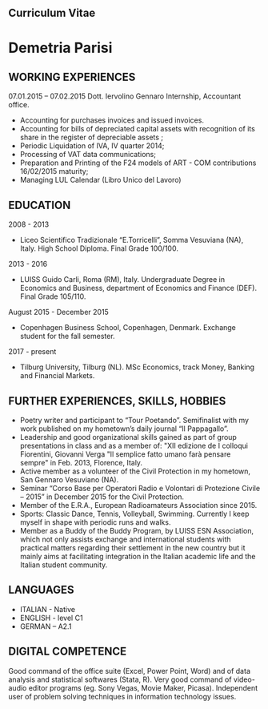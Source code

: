 Curriculum Vitae 
-------------
Demetria Parisi
==


WORKING EXPERIENCES
-

07.01.2015 – 07.02.2015
Dott. Iervolino Gennaro 
Internship, Accountant office.
* Accounting for purchases invoices and issued invoices.
* Accounting for bills of depreciated capital assets with recognition of its share in the register of depreciable assets ;
* Periodic Liquidation of IVA, IV quarter 2014;
*	Processing of VAT data communications;
*	Preparation and Printing of the F24 models of ART - COM contributions 16/02/2015 maturity;
*	Managing LUL Calendar (Libro Unico del Lavoro) 

EDUCATION
-
2008 - 2013 
* Liceo Scientifico Tradizionale “E.Torricelli”, Somma Vesuviana (NA), Italy. High School Diploma. Final Grade 100/100.

2013 - 2016
* LUISS Guido Carli, Roma (RM), Italy. Undergraduate Degree in Economics and Business, department of Economics and Finance (DEF). Final Grade 105/110.

August 2015 - December 2015
* Copenhagen Business School, Copenhagen, Denmark. Exchange student for the fall semester.

2017 - present
* Tilburg University, Tilburg (NL). MSc Economics, track Money, Banking and Financial Markets.




FURTHER EXPERIENCES, SKILLS, HOBBIES
-
-	Poetry writer and participant to “Tour Poetando”. Semifinalist with my work published on my hometown’s daily journal “Il Pappagallo”.
-	Leadership and good organizational skills gained as part of group presentations in class and as a member of:   "XII edizione de I colloqui Fiorentini, Giovanni Verga "Il semplice fatto umano farà pensare sempre" in Feb. 2013, Florence, Italy.
-	Active member as a volunteer of the Civil Protection in my hometown, San Gennaro Vesuviano (NA).
-	Seminar “Corso Base per Operatori Radio e Volontari di Protezione Civile – 2015” in December 2015 for the Civil Protection.
-	Member of the E.R.A., European Radioamateurs Association since 2015.
-	Sports: Classic Dance, Tennis, Volleyball, Swimming. Currently I keep myself in shape with periodic runs and walks.
-	Member as a Buddy of the Buddy Program, by LUISS ESN Association, which not only assists exchange and international students with practical matters regarding their settlement in the new country but it mainly aims at facilitating integration in the Italian academic life and the Italian student community.

LANGUAGES
-

* ITALIAN - Native
* ENGLISH - level C1 
* GERMAN – A2.1


DIGITAL COMPETENCE
-
Good command of the office suite (Excel, Power Point, Word) and of data analysis and statistical softwares (Stata, R). Very good command of video-audio editor programs (eg. Sony Vegas, Movie Maker, Picasa). Independent user of problem solving techniques in information technology issues.

